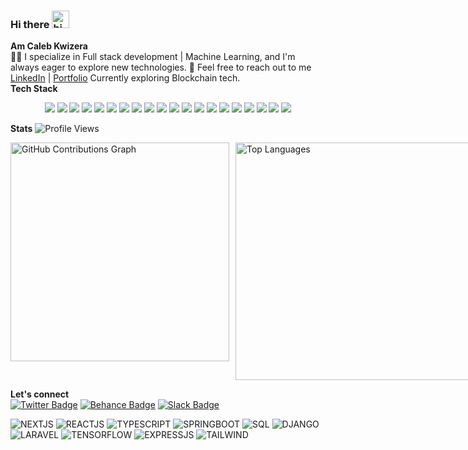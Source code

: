 ### Hi there <img src="https://user-images.githubusercontent.com/1303154/88677602-1635ba80-d120-11ea-84d8-d263ba5fc3c0.gif" width="28px" alt="hi">
**Am Caleb Kwizera**<br>
👨‍💻 I specialize in Full stack development | Machine Learning, and I'm always eager to explore new technologies.
💬 Feel free to reach out to me [LinkedIn](https://www.linkedin.com/in/kwizera-caleb-391716292/) | [Portfolio](https://calebkwizera.vercel.app/)
Currently exploring Blockchain tech.<br>
**Tech Stack**
<p align="center">
  <img src="https://img.shields.io/badge/JavaScript-F7DF1E?style=for-the-badge&logo=javascript&logoColor=black" />
  <img src="https://img.shields.io/badge/TypeScript-007ACC?style=for-the-badge&logo=typescript&logoColor=white" />
  <img src="https://img.shields.io/badge/Redux-764ABC?style=for-the-badge&logo=redux&logoColor=white" />
  <img src="https://img.shields.io/badge/React-61DAFB?style=for-the-badge&logo=react&logoColor=black" />
  <img src="https://img.shields.io/badge/Next.js-000000?style=for-the-badge&logo=nextdotjs&logoColor=white" />
  <img src="https://img.shields.io/badge/Tailwind_CSS-38B2AC?style=for-the-badge&logo=tailwind-css&logoColor=white" />
  <img src="https://img.shields.io/badge/jQuery-0769AD?style=for-the-badge&logo=jquery&logoColor=white" />
  <img src="https://img.shields.io/badge/Bootstrap-7952B3?style=for-the-badge&logo=bootstrap&logoColor=white" />
  <img src="https://img.shields.io/badge/NextUI-000000?style=for-the-badge&logo=nextui&logoColor=white" />
  <img src="https://img.shields.io/badge/Ant_Design-0170FE?style=for-the-badge&logo=antdesign&logoColor=white" />
  <img src="https://img.shields.io/badge/Zustand-000000?style=for-the-badge&logo=zustand&logoColor=white" />
  <img src="https://img.shields.io/badge/Git-F05032?style=for-the-badge&logo=git&logoColor=white" />
  <img src="https://img.shields.io/badge/PHP-777BB4?style=for-the-badge&logo=php&logoColor=white" />
  <img src="https://img.shields.io/badge/Laravel-FF2D20?style=for-the-badge&logo=laravel&logoColor=white" />
  <img src="https://img.shields.io/badge/Django-092E20?style=for-the-badge&logo=django&logoColor=white" />
  <img src="https://img.shields.io/badge/Python-3776AB?style=for-the-badge&logo=python&logoColor=white" />
  <img src="https://img.shields.io/badge/Node.js-339933?style=for-the-badge&logo=nodedotjs&logoColor=white" />
  <img src="https://img.shields.io/badge/Express.js-000000?style=for-the-badge&logo=express&logoColor=white" />
  <img src="https://img.shields.io/badge/Tensorflow-FF6F00?style=for-the-badge&logo=tensorflow&logoColor=white" />
  <img src="https://img.shields.io/badge/Numpy-013243?style=for-the-badge&logo=numpy&logoColor=white" />
</p>
  
**Stats** ![Profile Views](https://komarev.com/ghpvc/?username=KWIZERA-CALEB&color=blue&style=flat-square)
<div style="display: flex; gap: 10px;">
  <img src="https://github-readme-stats.vercel.app/api?username=KWIZERA-CALEB&show_icons=true&count_private=true&include_all_commits=true&theme=radical" style="width: 350px;" alt="GitHub Contributions Graph">
  <img src="https://github-readme-stats.vercel.app/api/top-langs/?username=KWIZERA-CALEB&layout=compact&theme=radical&card_width=445" style="width: 380px;" alt="Top Languages">
</div>

**Let's connect**<br>
[![Twitter Badge](https://img.shields.io/badge/-@KwizeraCaleb-1ca0f1?style=flat&labelColor=ffffff&logo=x&logoColor=black&link=https://twitter.com/KwizeraCaleb)](https://twitter.com/KwizeraCaleb)
[![Behance Badge](https://img.shields.io/badge/-@KwizeraCaleb-1ca0f1?style=flat&labelColor=ffffff&logo=behance&logoColor=blue&link=https://www.behance.net/kwizeracaleb)](https://www.behance.net/kwizeracaleb)
[![Slack Badge](https://img.shields.io/badge/-@KwizeraCaleb-1ca0f1?style=flat&labelColor=640D5F&logo=slack&logoColor=white&link=https://calebcoders.slack.com/team/U06B1R4JR4J)](https://calebcoders.slack.com/team/U06B1R4JR4J)

![NEXTJS](https://img.shields.io/badge/NEXTJS-80%25-blue?style=for-the-badge)
![REACTJS](https://img.shields.io/badge/REACTJS-80%25-blue?style=for-the-badge)
![TYPESCRIPT](https://img.shields.io/badge/TYPESCRIPT-90%25-blue?style=for-the-badge)
![SPRINGBOOT](https://img.shields.io/badge/SPRINGBOOT-50%25-blue?style=for-the-badge)
![SQL](https://img.shields.io/badge/SQL-70%25-blue?style=for-the-badge)
![DJANGO](https://img.shields.io/badge/DJANGO-70%25-blue?style=for-the-badge)
![LARAVEL](https://img.shields.io/badge/LARAVEL-80%25-blue?style=for-the-badge)
![TENSORFLOW](https://img.shields.io/badge/TENSORFLOW-60%25-blue?style=for-the-badge)
![EXPRESSJS](https://img.shields.io/badge/EXPRESSJS-90%25-blue?style=for-the-badge)
![TAILWIND](https://img.shields.io/badge/TAILWIND-90%25-blue?style=for-the-badge)





  
 

